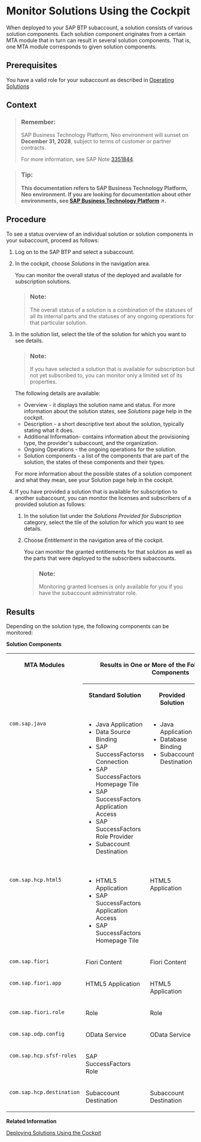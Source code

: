<!-- loio5d5debce48ce42bf9d10ac050d4c2c74 -->

# Monitor Solutions Using the Cockpit

When deployed to your SAP BTP subaccount, a solution consists of various solution components. Each solution component originates from a certain MTA module that in turn can result in several solution components. That is, one MTA module corresponds to given solution components.



<a name="loio5d5debce48ce42bf9d10ac050d4c2c74__prereq_vrr_t4r_nz"/>

## Prerequisites

You have a valid role for your subaccount as described in [Operating Solutions](operating-solutions-2abf7d4.md)



## Context

> ### Remember:  
> SAP Business Technology Platform, Neo environment will sunset on **December 31, 2028**, subject to terms of customer or partner contracts.
> 
> For more information, see SAP Note [3351844](https://me.sap.com/notes/3351844).

> ### Tip:  
> **This documentation refers to SAP Business Technology Platform, Neo environment. If you are looking for documentation about other environments, see [SAP Business Technology Platform](https://help.sap.com/viewer/65de2977205c403bbc107264b8eccf4b/Cloud/en-US/6a2c1ab5a31b4ed9a2ce17a5329e1dd8.html "SAP Business Technology Platform (SAP BTP) is an integrated offering comprised of four technology portfolios: database and data management, application development and integration, analytics, and intelligent technologies. The platform offers users the ability to turn data into business value, compose end-to-end business processes, and build and extend SAP applications quickly.") :arrow_upper_right:.**



<a name="loio5d5debce48ce42bf9d10ac050d4c2c74__steps_q5h_ch5_jz"/>

## Procedure

To see a status overview of an individual solution or solution components in your subaccount, proceed as follows:

1.  Log on to the SAP BTP and select a subaccount.

2.  In the cockpit, choose *Solutions* in the navigation area.

    You can monitor the overall status of the deployed and available for subscription solutions.

    > ### Note:  
    > The overall status of a solution is a combination of the statuses of all its internal parts and the statuses of any ongoing operations for that particular solution.

3.  In the solution list, select the tile of the solution for which you want to see details.

    > ### Note:  
    > If you have selected a solution that is available for subscription but not yet subscribed to, you can monitor only a limited set of its properties.

    The following details are available:

    -   Overview - it displays the solution name and status. For more information about the solution states, see *Solutions* page help in the cockpit.
    -   Description - a short descriptive text about the solution, typically stating what it does.
    -   Additional Information- contains information about the provisioning type, the provider's subaccount, and the organization.
    -   Ongoing Operations - the ongoing operations for the solution.
    -   Solution components - a list of the components that are part of the solution, the states of these components and their types.

    For more information about the possible states of a solution component and what they mean, see your Solution page help in the cockpit.

4.  If you have provided a solution that is available for subscription to another subaccount, you can monitor the licenses and subscribers of a provided solution as follows:

    1.  In the solution list under the *Solutions Provided for Subscription* category, select the tile of the solution for which you want to see details.

    2.  Choose *Entitlement* in the navigation area of the cockpit.

        You can monitor the granted entitlements for that solution as well as the parts that were deployed to the subscribers subaccounts.

        > ### Note:  
        > Monitoring granted licenses is only available for you if you have the subaccount administrator role.





<a name="loio5d5debce48ce42bf9d10ac050d4c2c74__result_ktx_ppr_nz"/>

## Results

Depending on the solution type, the following components can be monitored:

**Solution Components**


<table>
<tr>
<th valign="top" rowspan="2">

MTA Modules

</th>
<th valign="top" colspan="3">

Results in One or More of the Following Solution Components

</th>
</tr>
<tr>
<th valign="top">

Standard Solution

</th>
<th valign="top">

Provided Solution

</th>
<th valign="top">

Subscribed Solution

</th>
</tr>
<tr>
<td valign="top">

`com.sap.java`

</td>
<td valign="top">

-   Java Application
-   Data Source Binding
-   SAP SuccessFactorss Connection
-   SAP SuccessFactors Homepage Tile
-   SAP SuccessFactors Application Access
-   SAP SuccessFactors Role Provider
-   Subaccount Destination



</td>
<td valign="top">

-   Java Application
-   Database Binding
-   Subaccount Destination



</td>
<td valign="top">

-   Java Application Subscription
-   SAP SuccessFactors Application Access
-   SAP SuccessFactors Homepage Tile
-   SAP SuccessFactors Role Provider
-   SAP SuccessFactors Connection
-   Subaccount Subscription Destination



</td>
</tr>
<tr>
<td valign="top">

`com.sap.hcp.html5`

</td>
<td valign="top">

-   HTML5 Application
-   SAP SuccessFactors Application Access
-   SAP SuccessFactors Homepage Tile



</td>
<td valign="top">

HTML5 Application

</td>
<td valign="top">

-   HTML5 Application Subscription
-   SAP SuccessFactors Application Access
-   SuccessFactors Homepage Tile



</td>
</tr>
<tr>
<td valign="top">

`com.sap.fiori`

</td>
<td valign="top">

Fiori Content

</td>
<td valign="top">

Fiori Content

</td>
<td valign="top">

Fiori Content

</td>
</tr>
<tr>
<td valign="top">

`com.sap.fiori.app`

</td>
<td valign="top">

HTML5 Application

</td>
<td valign="top">

HTML5 Application

</td>
<td valign="top">

HTML5 Application Subscription

</td>
</tr>
<tr>
<td valign="top">

`com.sap.fiori.role`

</td>
<td valign="top">

Role

</td>
<td valign="top">

Role

</td>
<td valign="top">

Role

</td>
</tr>
<tr>
<td valign="top">

`com.sap.odp.config`

</td>
<td valign="top">

OData Service

</td>
<td valign="top">

OData Service

</td>
<td valign="top">

OData Service

</td>
</tr>
<tr>
<td valign="top">

`com.sap.hcp.sfsf-roles`

</td>
<td valign="top">

SAP SuccessFactors Role

</td>
<td valign="top">

 

</td>
<td valign="top">

SAP SuccessFactors Role

</td>
</tr>
<tr>
<td valign="top">

`com.sap.hcp.destination`

</td>
<td valign="top">

Subaccount Destination

</td>
<td valign="top">

Subaccount Destination

</td>
<td valign="top">

Subaccount Destination

</td>
</tr>
</table>

**Related Information**  


[Deploying Solutions Using the Cockpit](deploying-solutions-using-the-cockpit-a5db17e.md "")

